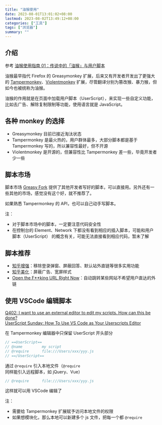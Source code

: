```yaml
---
title: "油猴使用"
date: 2023-08-01T13:01:02+08:00
lastmod: 2023-08-02T13:49:12+08:00
categories: ["工具"]
tags: ["浏览器"]
summary: ""
---
```


## 介绍

参考 [油猴使用指南 01：传说中的「油猴」与用户脚本](https://sspai.com/post/68574)

油猴最早指代 Firefox 的 Greasymonkey 扩展，后来又有开发者开发出了更强大的 [Tampermonkey](https://www.tampermonkey.net/)、[Violentmonkey](https://github.com/violentmonkey/violentmonkey) 扩展，尽管翻译分别为篡改猴、暴力猴，但如今也被统称为油猴。

油猴的作用就是在页面中加载用户脚本（UserScript），来实现一些自定义功能，比如去广告、解除复制限制等功能，使用语言就是 JavaScript。

## 各种 monkey 的选择

- Greasymonkey 目前已接近淘汰状态
- Tampermonkey 是最火热的，用户群体最多，大部分脚本都是基于 Tampermonkey 写的，所以兼容性最好，但不开源
- Violentmonkey 是开源的，但兼容性比 Tampermonkey 差一些，毕竟开发者少一些

## 脚本市场

脚本市场 [Greasy Fork](https://greasyfork.org/zh-CN) 提供了其他开发者写好的脚本，可以直接用。另外还有一些其他的市场，感觉没有这个好，就不推荐了。

如果熟悉 Tampermonkey 的 API，也可以自己动手写脚本。

注：
- 对于脚本市场中的脚本，一定要注意代码安全性
- 在控制台的 Element、Network 下都没有看到相应的插入脚本，可能和用户脚本（UserScript） 的概念有关，可能无法直接看到相应代码，暂未了解

## 脚本推荐

- [知乎增强](https://greasyfork.org/zh-CN/scripts/419081)：移除登录弹窗、屏蔽回答、默认站外直链等很多实用功能
- [知乎美化](https://greasyfork.org/zh-CN/scripts/412212)：屏蔽广告、宽屏样式
- [Open the F\*\*king URL Right Now](https://greasyfork.org/zh-CN/scripts/412612)：自动跳转某些网站不希望用户直达的外链

## 使用 VSCode 编辑脚本

[Q402: I want to use an external editor to edit my scripts. How can this be done?](https://www.tampermonkey.net/faq.php#Q402)  
[UserScript Sunday: How To Use VS Code as Your Userscripts Editor](https://www.youtube.com/watch?v=7bWwkTWJy40)

在 Tampermonkey 编辑器中只保留 UserScript 开头部分

```js
// ==UserScript==
// @name         my script
// @require      file:///Users/xxx/yyy.js
// ==/UserScript==
```

通过 `@require` 引入本地文件（`@require` 同样能引入远程脚本，如 jQuery、Vue）

```js
// @require      file:///Users/xxx/yyy.js
```

这样就可以用 VSCode 编辑了

注：
- 需要给 Tampermonkey 扩展赋予访问本地文件的权限
- 如果想模块化，那么本地可以新建多个 js 文件，把每一个都 `@require`

